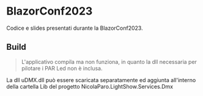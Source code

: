 # BlazorConf2023
Codice e slides presentati durante la BlazorConf2023.

## Build
> L'applicativo compila ma non funziona, in quanto la dll necessaria per pilotare i PAR Led non è inclusa.

La dll uDMX.dll può essere scaricata separatamente ed aggiunta all'interno della cartella Lib del progetto NicolaParo.LightShow.Services.Dmx
